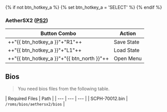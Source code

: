 {% if not btn_hotkey_a %}
{% set btn_hotkey_a = 'SELECT' %}
{% endif %}
### AetherSX2 ([PS2](../../../systems/ps2))

| Button Combo | Action |
| -- | -- |
| ++"{{ btn_hotkey_a }}"+"R1"++ | Save State |
| ++"{{ btn_hotkey_a }}"+"L1"++ | Load State |
| ++"{{ btn_hotkey_a }}"+"{{ btn_north }}"++ | Open Menu |

## Bios

> You need bios files from the following table.

| Required Files | Path |
| --- | --- | --- |
| SCPH-70012.bin | `/roms/bios/aethersx2/bios` |
